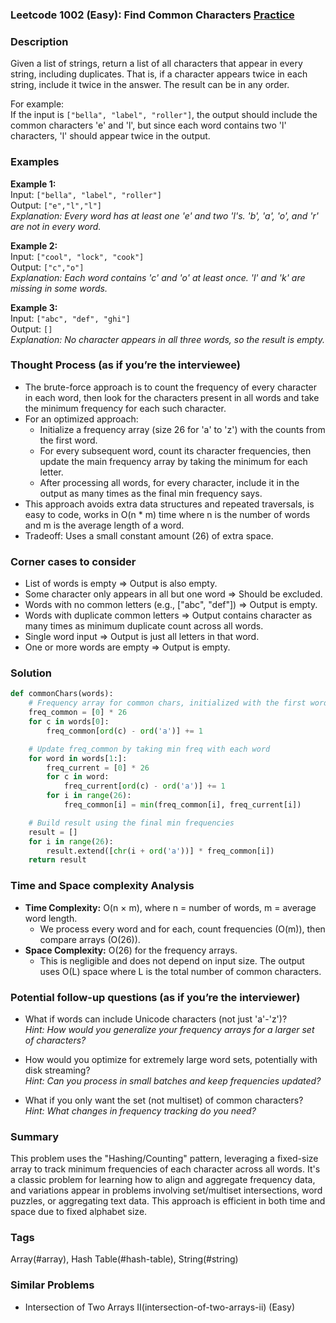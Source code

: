 ### Leetcode 1002 (Easy): Find Common Characters [Practice](https://leetcode.com/problems/find-common-characters)

### Description  
Given a list of strings, return a list of all characters that appear in every string, including duplicates. That is, if a character appears twice in each string, include it twice in the answer. The result can be in any order.  

For example:  
If the input is `["bella", "label", "roller"]`, the output should include the common characters 'e' and 'l', but since each word contains two 'l' characters, 'l' should appear twice in the output.

### Examples  

**Example 1:**  
Input: `["bella", "label", "roller"]`  
Output: `["e","l","l"]`  
*Explanation: Every word has at least one 'e' and two 'l's. 'b', 'a', 'o', and 'r' are not in every word.*

**Example 2:**  
Input: `["cool", "lock", "cook"]`  
Output: `["c","o"]`  
*Explanation: Each word contains 'c' and 'o' at least once. 'l' and 'k' are missing in some words.*

**Example 3:**  
Input: `["abc", "def", "ghi"]`  
Output: `[]`  
*Explanation: No character appears in all three words, so the result is empty.*

### Thought Process (as if you’re the interviewee)  

- The brute-force approach is to count the frequency of every character in each word, then look for the characters present in all words and take the minimum frequency for each such character.
- For an optimized approach:
  - Initialize a frequency array (size 26 for 'a' to 'z') with the counts from the first word.
  - For every subsequent word, count its character frequencies, then update the main frequency array by taking the minimum for each letter.
  - After processing all words, for every character, include it in the output as many times as the final min frequency says.
- This approach avoids extra data structures and repeated traversals, is easy to code, works in O(n \* m) time where n is the number of words and m is the average length of a word.
- Tradeoff: Uses a small constant amount (26) of extra space.

### Corner cases to consider  
- List of words is empty ⇒ Output is also empty.
- Some character only appears in all but one word ⇒ Should be excluded.
- Words with no common letters (e.g., ["abc", "def"]) ⇒ Output is empty.
- Words with duplicate common letters ⇒ Output contains character as many times as minimum duplicate count across all words.
- Single word input ⇒ Output is just all letters in that word.
- One or more words are empty ⇒ Output is empty.

### Solution

```python
def commonChars(words):
    # Frequency array for common chars, initialized with the first word's frequencies
    freq_common = [0] * 26
    for c in words[0]:
        freq_common[ord(c) - ord('a')] += 1

    # Update freq_common by taking min freq with each word
    for word in words[1:]:
        freq_current = [0] * 26
        for c in word:
            freq_current[ord(c) - ord('a')] += 1
        for i in range(26):
            freq_common[i] = min(freq_common[i], freq_current[i])

    # Build result using the final min frequencies
    result = []
    for i in range(26):
        result.extend([chr(i + ord('a'))] * freq_common[i])
    return result
```

### Time and Space complexity Analysis  

- **Time Complexity:** O(n × m), where n = number of words, m = average word length.  
  - We process every word and for each, count frequencies (O(m)), then compare arrays (O(26)).
- **Space Complexity:** O(26) for the frequency arrays.  
  - This is negligible and does not depend on input size. The output uses O(L) space where L is the total number of common characters.

### Potential follow-up questions (as if you’re the interviewer)  

- What if words can include Unicode characters (not just 'a'-'z')?  
  *Hint: How would you generalize your frequency arrays for a larger set of characters?*

- How would you optimize for extremely large word sets, potentially with disk streaming?  
  *Hint: Can you process in small batches and keep frequencies updated?*

- What if you only want the set (not multiset) of common characters?  
  *Hint: What changes in frequency tracking do you need?*

### Summary
This problem uses the "Hashing/Counting" pattern, leveraging a fixed-size array to track minimum frequencies of each character across all words. It's a classic problem for learning how to align and aggregate frequency data, and variations appear in problems involving set/multiset intersections, word puzzles, or aggregating text data. This approach is efficient in both time and space due to fixed alphabet size.

### Tags
Array(#array), Hash Table(#hash-table), String(#string)

### Similar Problems
- Intersection of Two Arrays II(intersection-of-two-arrays-ii) (Easy)